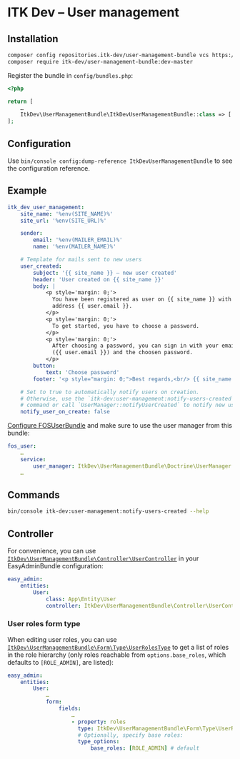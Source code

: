 # ITK Dev – User management

## Installation

```sh
composer config repositories.itk-dev/user-management-bundle vcs https://github.com/itk-dev/user-management-bundle
composer require itk-dev/user-management-bundle:dev-master
```

Register the bundle in `config/bundles.php`:

```php
<?php

return [
    …
    ItkDev\UserManagementBundle\ItkDevUserManagementBundle::class => ['all' => true],
];
```

## Configuration

Use `bin/console config:dump-reference ItkDevUserManagementBundle` to see the
configuration reference.

## Example

```yaml
itk_dev_user_management:
    site_name: '%env(SITE_NAME)%'
    site_url: '%env(SITE_URL)%'

    sender:
        email: '%env(MAILER_EMAIL)%'
        name: '%env(MAILER_NAME)%'

    # Template for mails sent to new users
    user_created:
        subject: '{{ site_name }} – new user created'
        header: 'User created on {{ site_name }}'
        body: |
            <p style='margin: 0;'>
              You have been registered as user on {{ site_name }} with email
              address {{ user.email }}.
            </p>
            <p style='margin: 0;'>
              To get started, you have to choose a password.
            </p>
            <p style='margin: 0;'>
              After choosing a password, you can sign in with your email address
              ({{ user.email }}) and the choosen password.
            </p>
        button:
            text: 'Choose password'
        footer: '<p style="margin: 0;">Best regards,<br/> {{ site_name }}</p>'

    # Set to true to automatically notify users on creation.
    # Otherwise, use the `itk-dev:user-management:notify-users-created` console
    # command or call `UserManager::notifyUserCreated` to notify new users.
    notify_user_on_create: false
```

[Configure
FOSUserBundle](https://github.com/FriendsOfSymfony/FOSUserBundle/blob/master/Resources/doc/index.rst#step-3-create-your-user-class)
and make sure to use the user manager from this bundle:

```yaml
fos_user:
    …
    service:
        user_manager: ItkDev\UserManagementBundle\Doctrine\UserManager
    …
```

## Commands

```sh
bin/console itk-dev:user-management:notify-users-created --help
```

## Controller

For convenience, you can use
[`ItkDev\UserManagementBundle\Controller\UserController`](src/Controller/UserController.php)
in your EasyAdminBundle configuration:

```yaml
easy_admin:
    entities:
        User:
            class: App\Entity\User
            controller: ItkDev\UserManagementBundle\Controller\UserController
```

### User roles form type

When editing user roles, you can use
[`ItkDev\UserManagementBundle\Form\Type\UserRolesType`](src/Form/Type/UserRolesType.php)
to get a list of roles in the role hierarchy (only roles reachable from
`options.base_roles`, which defaults to `[ROLE_ADMIN]`, are listed):

```yaml
easy_admin:
    entities:
        User:
            …
            form:
                fields:
                    …
                    - property: roles
                      type: ItkDev\UserManagementBundle\Form\Type\UserRolesType
                      # Optionally, specify base roles:
                      type_options:
                          base_roles: [ROLE_ADMIN] # default
```
